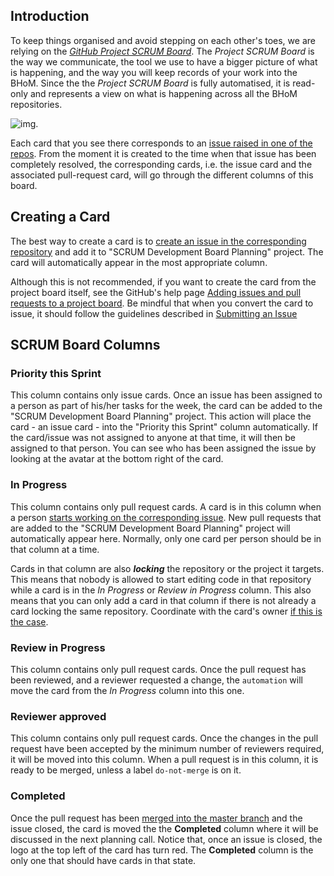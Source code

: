 ## Introduction

To keep things organised and avoid stepping on each other's toes, we are relying on the [_GitHub Project SCRUM Board_](https://github.com/orgs/BHoM/projects/3). The _Project SCRUM Board_ is the way we communicate, the tool we use to have a bigger picture of what is happening, and the way you will keep records of your work into the BHoM.
Since the the _Project SCRUM Board_ is fully automatised, it is read-only and represents a view on what is happening across all the BHoM repositories.

![img](/img/ScrumBoard.png).

Each card that you see there corresponds to an [issue raised in one of the repos](Submitting-an-Issue). From the moment it is created to the time when that issue has been completely resolved, the corresponding cards, i.e. the issue card and the associated pull-request card, will go through the different columns of this board. 

## Creating a Card
The best way to create a card is to [create an issue in the corresponding repository](Submitting-an-Issue) and add it to "SCRUM Development Board Planning" project. The card will automatically appear in the most appropriate column.

Although this is not recommended, if you want to create the card from the project board itself, see the GitHub's help page [Adding issues and pull requests to a project board](https://help.github.com/en/articles/adding-issues-and-pull-requests-to-a-project-board). Be mindful that when you convert the card to issue, it should follow the guidelines described in [Submitting an Issue](Submitting-an-Issue)

## SCRUM Board Columns

### Priority this Sprint 

This column contains only issue cards. Once an issue has been assigned to a person as part of his/her tasks for the week, the card can be added to the "SCRUM Development Board Planning" project. This action will place the card - an issue card - into the "Priority this Sprint" column automatically. If the card/issue was not assigned to anyone at that time, it will then be assigned to that person. You can see who has been assigned the issue by looking at the avatar at the bottom right of the card.

### In Progress 

This column contains only pull request cards. A card is in this column when a person [starts working on the corresponding issue](Resolving-an-Issue). New pull requests that are added to the "SCRUM Development Board Planning" project will automatically appear here. Normally, only one card per person should be in that column at a time.
<!-- The difference between Draft prs and usual prs is discussed in Resolving and Issue --->

Cards in that column are also _**locking**_ the repository or the project it targets. This means that nobody is allowed to start editing code in that repository while a card is in the _In Progress_ or _Review in Progress_ column. This also means that you can only add a card in that column if there is not already a card locking the same repository. Coordinate with the card's owner [if this is the case](Working-Together-%E2%80%90-Avoiding-Clashes).

### Review in Progress

This column contains only pull request cards. Once the pull request has been reviewed, and a reviewer requested a change, the `automation` will move the card from the _In Progress_ column into this one.

### Reviewer approved

This column contains only pull request cards. Once the changes in the pull request have been accepted by the minimum number of reviewers required, it will be moved into this column. When a pull request is in this column, it is ready to be merged, unless a label `do-not-merge` is on it.

### Completed

Once the pull request has been [merged into the master branch](Resolving-an-Issue#review-process) and the issue closed, the card is moved the the **Completed** column where it will be discussed in the next planning call. Notice that, once an issue is closed, the logo at the top left of the card has turn red. The **Completed** column is the only one that should have cards in that state.